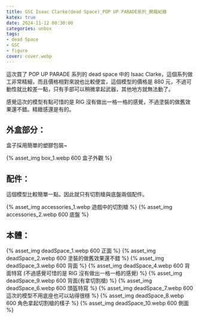 ```yaml
---
title: GSC Isaac Clarke(dead Space)_POP UP PARADE系列_開箱紀錄
katex: true
date: 2024-11-12 00:30:00
categories: unbox
tags:
- dead Space
- GSC
- figure
cover: cover.webp
---
```


這次買了 POP UP PARADE 系列的 dead space 中的 Isaac Clarke，這個系列做工非常精細，而且價格相對來說也比較便宜，這個模型的價格是 880 元，不過可動性就比較差一點，只有手部可以稍微拿起武器，其他地方就無法動了。

感覺這次的模型有點可惜的是 RIG 沒有做出一格一格的感覺，不過塗裝的做舊效果還不錯。精緻感還是有的。

## 外盒部分：

盒子採用簡單的塑膠包裝~

{% asset_img box_1.webp 600 盒子外觀 %}

## 配件：

這個模型比較簡單一點，因此就只有切割槍與底盤兩個配件。

{% asset_img accessories_1.webp 遊戲中的切割槍 %}
{% asset_img accessories_2.webp 600 底盤 %}

## 本體：

{% asset_img deadSpace_1.webp 600 正面 %}
{% asset_img deadSpace_2.webp 600 塗裝的做舊效果還不錯 %}
{% asset_img deadSpace_3.webp 600 背面 %}
{% asset_img deadSpace_4.webp 600 背面特寫  (不過感覺可惜的是 RIG 沒有做出一格一格的感覺) %}
{% asset_img deadSpace_9.webp 600 背面(有拿切割槍) %}
{% asset_img deadSpace_6.webp 600 頭盔特寫 %}
{% asset_img deadSpace_7.webp 600 這次的模型不用底座也可以站得很穩 %}
{% asset_img deadSpace_8.webp 600 角色拿起切割槍的樣子 %}
{% asset_img deadSpace_10.webp 600 側面 %}
